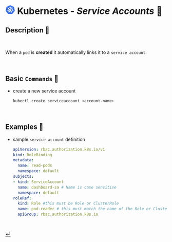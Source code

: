 # <img src="../../00-resources/img/k8s.png" width="30px"> **Kubernetes** - ***Service Accounts*** 💁

## **Description** 👀

<br>

When a `pod` is **created** it automatically links it to a `service account`.

<br>

## **Basic** `Commands` 📝

* create a new service account

  ```bash
  kubectl create serviceaccount <account-name>
  ```

<br>

## **Examples** 🧩

* sample `service account` definition

  ```yaml
  apiVersion: rbac.authorization.k8s.io/v1
  kind: RoleBinding
  metadata:
    name: read-pods
    namespace: default
  subjects:
  - kind: ServiceAccount
    name: dashboard-sa # Name is case sensitive
    namespace: default
  roleRef:
    kind: Role #this must be Role or ClusterRole
    name: pod-reader # this must match the name of the Role or ClusterRole you wish to bind to
    apiGroup: rbac.authorization.k8s.io
  ```

<br>

[↩️](../README.md)
